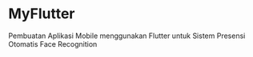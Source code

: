 # MyFlutter
Pembuatan Aplikasi Mobile menggunakan Flutter untuk Sistem Presensi Otomatis Face Recognition
